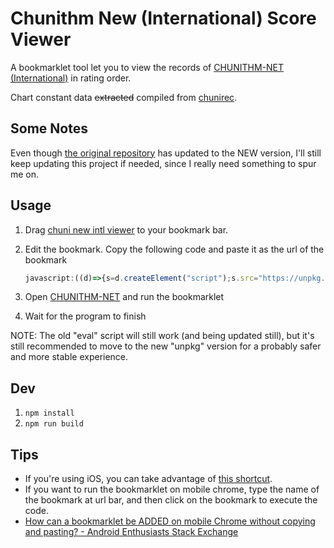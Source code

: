 # Chunithm New (International) Score Viewer

A bookmarklet tool let you to view the records of [CHUNITHM-NET (International)](https://chunithm-net-eng.com/) in rating order.

Chart constant data ~~extracted~~ compiled from [chunirec](https://developer.chunirec.net/docs/v2.0/).

## Some Notes

Even though [the original repository](https://github.com/kyroslee/chuni_intl_viewer) has updated to the NEW version, I'll still keep updating this project if needed, since I really need something to spur me on.

## Usage

1. Drag [chuni new intl viewer](https://github.com/Dogeon188/chuni_new_intl_viewer) to your bookmark bar.
2. Edit the bookmark. Copy the following code and paste it as the url of the bookmark

    ```js
    javascript:((d)=>{s=d.createElement("script");s.src="https://unpkg.com/chuni_new_intl_viewer/main.min.js";d.head.append(s);})(document)
    ```

3. Open [CHUNITHM-NET](https://chunithm-net-eng.com/) and run the bookmarklet
4. Wait for the program to finish

NOTE: The old "eval" script will still work (and being updated still), but it's still recommended to move to the new "unpkg" version for a probably safer and more stable experience.

## Dev

1. `npm install`
2. `npm run build`

## Tips

- If you're using iOS, you can take advantage of [this shortcut](https://www.icloud.com/shortcuts/fca95028ccf84a2f929a2aa9531368d3).
- If you want to run the bookmarklet on mobile chrome, type the name of the bookmark at url bar, and then click on the bookmark to execute the code.
- [How can a bookmarklet be ADDED on mobile Chrome without copying and pasting? - Android Enthusiasts Stack Exchange](https://android.stackexchange.com/questions/159308/how-can-a-bookmarklet-be-added-on-mobile-chrome-without-copying-and-pasting)
